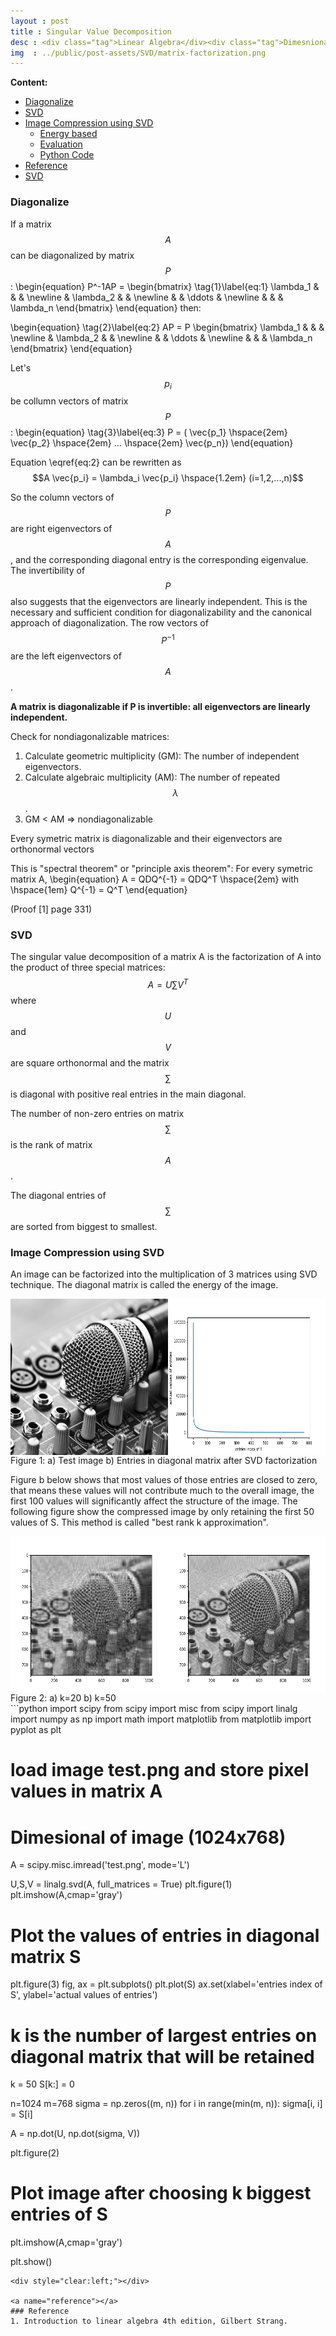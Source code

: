 ```yaml
---
layout : post
title : Singular Value Decomposition
desc : <div class="tag">Linear Algebra</div><div class="tag">Dimesnionality Reduction</div><br>
img  : ../public/post-assets/SVD/matrix-factorization.png
---
```


**Content:**
<!-- MarkdownTOC depth=4 -->

- [Diagonalize](#diagonalize)
- [SVD](#svd)
- [Image Compression using SVD](#image-compression-using-svd)
	- [Energy based](#energy-based)
	- [Evaluation](#evaluation)
	- [Python Code](#python-code)
- [Reference](#reference)
- [SVD](#svd-1)

<!-- /MarkdownTOC -->

<a name="diagonalize"></a>
### Diagonalize
If a matrix $$A$$ can be diagonalized by matrix $$P$$:
\begin{equation}
P^-1AP = \begin{bmatrix} \tag{1}\label{eq:1}
 \lambda_1 &  &  &  \newline
  & \lambda_2 &  &  \newline
  &  & \ddots  &  \newline
  &  &  & \lambda_n
\end{bmatrix}
\end{equation}
then:

\begin{equation} \tag{2}\label{eq:2}
AP = P \begin{bmatrix}
 \lambda_1 &  &  &  \newline
  & \lambda_2 &  &  \newline
  &  & \ddots  &  \newline
  &  &  & \lambda_n
\end{bmatrix}
\end{equation}

Let's $$p_i$$ be collumn vectors of matrix $$P$$:
\begin{equation} \tag{3}\label{eq:3}
P = ( \vec{p_1} \hspace{2em} \vec{p_2} \hspace{2em} ... \hspace{2em} \vec{p_n}) 
\end{equation}

Equation \eqref{eq:2} can be rewritten as
$$A \vec{p_i} = \lambda_i \vec{p_i} \hspace{1.2em} (i=1,2,...,n)$$ 

So the column vectors of $$P$$ are right eigenvectors of $$A$$, and the corresponding diagonal entry is the corresponding eigenvalue. The invertibility of $$P$$ also suggests that the eigenvectors are linearly independent. This is the necessary and sufficient condition for diagonalizability and the canonical approach of diagonalization. The row vectors of $$P^{-1}$$ are the left eigenvectors of $$A$$.

**A matrix is diagonalizable if P is invertible: all eigenvectors are linearly independent.**

Check for nondiagonalizable matrices:
1. Calculate geometric multiplicity (GM): The number of independent eigenvectors.
2. Calculate algebraic multiplicity (AM): The number of repeated $$\lambda$$.
3. GM < AM => nondiagonalizable

<div class='message'>Every symetric matrix is diagonalizable and their eigenvectors are orthonormal vectors</div>

This is "spectral theorem" or "principle axis theorem": For every symetric matrix A,
\begin{equation}
A = QDQ^{-1} = QDQ^T \hspace{2em} with \hspace{1em} Q^{-1} = Q^T
\end{equation}

(Proof [1] page 331)


<a name="svd"></a>
### SVD

The singular value decomposition of a matrix A is the factorization of A into the product of three special matrices: $$A=U \sum V^T$$ where $$U$$ and $$V$$ are square orthonormal and the matrix $$\sum$$ is diagonal with positive real entries in the main diagonal.

The number of non-zero entries on matrix $$\sum$$ is the rank of matrix $$A$$.

The diagonal entries of $$\sum$$ are sorted from biggest to smallest.

<a name="image-compression-using-svd"></a>
### Image Compression using SVD
An image can be factorized into the multiplication of 3 matrices using SVD technique. The diagonal matrix is called the energy of the image. 

<div class="imgcap">
	<img style="float:left; display: inline-block; width: 50%;" src ="/public/post-assets/SVD/test.png" width = "500" height="250" >
	<img id="fig1" style="float:left; display: inline-block; width: 50%;" src ="/public/post-assets/SVD/diagonal_of_S.png" width = "500" height="250" >
	<div class="thecap">
		Figure 1: a) Test image b) Entries in diagonal matrix after SVD factorization<br>
	</div>
</div>
<div style="clear:left"></div>

Figure b below shows that most values of those entries are closed to zero, that means these values will not contribute much to the overall image, the first 100 values will significantly affect the structure of the image. The following figure show the compressed image by only retaining the first 50 values of S. This method is called "best rank k approximation".

<div class="imgcap">
	<img style="float:left; display: inline-block; width: 50%;" src ="/public/post-assets/SVD/k=20.png" width = "500" height="250" >
	<img id="fig1" style="float:left; display: inline-block; width: 50%;" src ="/public/post-assets/SVD/k=50.png" width = "500" height="250" >
	<div class="thecap">
		Figure 2: a) k=20 b) k=50<br>
	</div>
</div>
<div style="clear:left"></div>
```python
import scipy
from scipy import misc
from scipy import linalg
import numpy as np
import math
import matplotlib
from matplotlib import pyplot as plt

# load image test.png and store pixel values in matrix A
# Dimesional of image (1024x768)
A = scipy.misc.imread('test.png', mode='L')

U,S,V = linalg.svd(A, full_matrices = True)
plt.figure(1)
plt.imshow(A,cmap='gray')

# Plot the values of entries in diagonal matrix S
plt.figure(3)
fig, ax = plt.subplots()
plt.plot(S)
ax.set(xlabel='entries index of S', ylabel='actual values of entries')

# k is the number of largest entries on diagonal matrix that will be retained
k = 50
S[k:] = 0

n=1024
m=768
sigma = np.zeros((m, n))
for i in range(min(m, n)):
	sigma[i, i] = S[i]

A = np.dot(U, np.dot(sigma, V))

plt.figure(2)

# Plot image after choosing k biggest entries of S
plt.imshow(A,cmap='gray')

plt.show()
```
<div style="clear:left;"></div>

<a name="reference"></a>
### Reference
1. Introduction to linear algebra 4th edition, Gilbert Strang.
